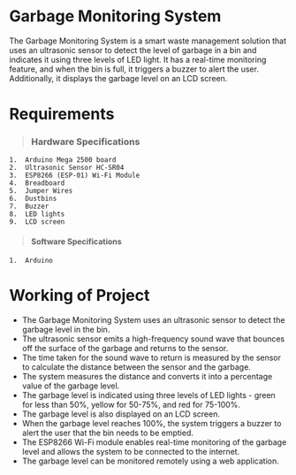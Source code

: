 # Garbage Monitoring System 

The Garbage Monitoring System is a smart waste management solution that uses an ultrasonic sensor to detect the level of garbage in a bin and indicates it using three levels of LED light. It has a real-time monitoring feature, and when the bin is full, it triggers a buzzer to alert the user. Additionally, it displays the garbage level on an LCD screen.

# Requirements
> ### Hardware Specifications
    1.	Arduino Mega 2500 board
    2.	Ultrasonic Sensor HC-SR04
    3.	ESP8266 (ESP-01) Wi-Fi Module
    4.	Breadboard
    5.	Jumper Wires
    6.	Dustbins
    7.	Buzzer
    8.	LED lights
    9.	LCD screen
> #### Software Specifications
    1.  Arduino
    
# Working of Project

* The Garbage Monitoring System uses an ultrasonic sensor to detect the garbage level in the bin.
* The ultrasonic sensor emits a high-frequency sound wave that bounces off the surface of the garbage and returns to the sensor.
* The time taken for the sound wave to return is measured by the sensor to calculate the distance between the sensor and the garbage.
* The system measures the distance and converts it into a percentage value of the garbage level.
* The garbage level is indicated using three levels of LED lights - green for less than 50%, yellow for 50-75%, and red for 75-100%.
* The garbage level is also displayed on an LCD screen.
* When the garbage level reaches 100%, the system triggers a buzzer to alert the user that the bin needs to be emptied.
* The ESP8266 Wi-Fi module enables real-time monitoring of the garbage level and allows the system to be connected to the internet.
* The garbage level can be monitored remotely using a web application.
